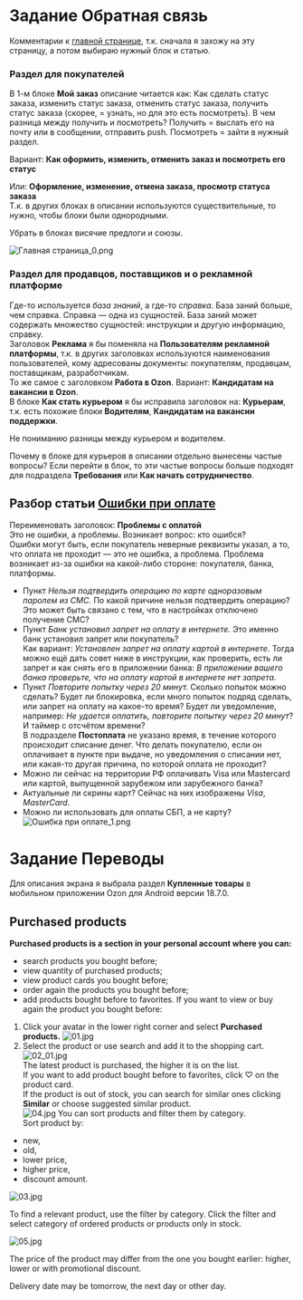 # Задание Обратная связь
Комментарии к [главной странице](https://docs.ozon.ru/main/), т.к. сначала я захожу на эту страницу, а потом выбираю нужный блок и статью.  

### Раздел для покупателей ###   
В 1-м блоке **Мой заказ** описание читается как: Как сделать статус заказа, изменить статус заказа, отменить статус заказа, получить статус заказа (скорее, = узнать, но для это есть посмотреть).
В чем разница между получить и посмотреть? Получить = выслать его на почту или в сообщении, отправить push. Посмотреть = зайти в нужный раздел.

Вариант: **Как оформить, изменить, отменить заказ и посмотреть его статус**

Или: **Оформление, изменение, отмена заказа, просмотр статуса заказа**  
Т.к. в других блоках в описании используются существительные, то нужно, чтобы блоки были однородными.

Убрать в блоках висячие предлоги и союзы. 

![Главная страница_0.png](https://github.com/dariatim/Instructions/blob/d8e7856686f2e12f012b6e2dbc1d6f52facf23e7/%D0%93%D0%BB%D0%B0%D0%B2%D0%BD%D0%B0%D1%8F%20%D1%81%D1%82%D1%80%D0%B0%D0%BD%D0%B8%D1%86%D0%B0_0.png)
### Раздел для продавцов, поставщиков и о рекламной платформе ###
Где-то используется *база знаний*, а где-то *справка*.
База заний больше, чем справка. Справка — одна из сущностей. База заний может содержать множество сущностей: инструкции и другую информацию, справку.  
Заголовок **Реклама** я бы поменяла на **Пользователям рекламной платформы**, т.к. в других заголовках используются наименования пользователей, кому адресованы документы: покупателям, продавцам, поставщикам, разработчикам.   
То же самое с заголовком **Работа в Ozon**. Вариант: **Кандидатам на вакансии в Ozon**.  
В блоке **Как стать курьером** я бы исправила заголовок на: **Курьерам**, т.к. есть похожие блоки **Водителям**, **Кандидатам на вакансии поддержки**.  

Не пониманию разницы между курьером и водителем. 

Почему в блоке для курьеров в описании отдельно вынесены частые вопросы? Если перейти в блок, то эти частые вопросы больше подходят для подраздела **Требования** или **Как начать сотрудничество**. 

## Разбор статьи [**Ошибки при оплате**](https://docs.ozon.ru/common/oplata/oshibka-pri-oplate/?country=RU) 

Переименовать заголовок: **Проблемы с оплатой**  
Это не ошибки, а проблемы. Возникает вопрос: кто ошибся?   
Ошибки могут быть, если покупатель неверные реквизиты указал, а то, что оплата не проходит — это не ошибка, а проблема. Проблема возникает из-за ошибки на какой-либо стороне: покупателя, банка, платформы.    
* Пункт *Нельзя подтвердить операцию по карте одноразовым паролем из СМС.* По какой причине нельзя подтвердить операцию? Это может быть связано с тем, что в настройках отключено получение СМС?    
* Пункт *Банк установил запрет на оплату в интернете.* Это именно банк установил запрет или покупатель?  
  Как вариант: *Установлен запрет на оплату картой в интернете.* Тогда можно ещё дать совет ниже в инструкции, как проверить, есть ли запрет и как снять его в приложении банка: *В приложении вашего банка проверьте, что на оплату картой в интернете нет запрета.*   
* Пункт *Повторите попытку через 20 минут.* Сколько попыток можно сделать? Будет ли блокировка, если много попыток подряд сделать, или запрет на оплату на какое-то время? Будет ли уведомление, например: *Не удается оплатить, повторите попытку через 20 минут*? И таймер с отсчётом времени?  
В подразделе **Постоплата** не указано время, в течение которого происходит списание денег.
Что делать покупателю, если он оплачивает в пункте при выдаче, но уведомления о списании нет, или какая-то другая причина, по которой оплата не проходит?  
* Можно ли сейчас на территории РФ оплачивать Visa или Mastercard или картой, выпущенной зарубежом или зарубежного банка?
* Актуальные ли скрины карт? Сейчас на них изображены *Visa*, *MasterCard*.  
* Можно ли использовать для оплаты СБП, а не карту?  
![Ошибка при оплате_1.png](https://github.com/dariatim/Instructions/blob/1b58f6dc2b4337bfdf54173ec0fdc422095bdacb/%D0%9E%D1%88%D0%B8%D0%B1%D0%BA%D0%B0%20%D0%BF%D1%80%D0%B8%20%D0%BE%D0%BF%D0%BB%D0%B0%D1%82%D0%B5_1.png)  

# Задание Переводы

Для описания экрана я выбрала раздел **Купленные товары** в мобильном приложении Ozon для Android версии 18.7.0.

## Purchased products

**Purchased products is a section in your personal account where you can:**

* search products you bought before;  
* view quantity of purchased products;  
* view product cards you bought before;  
* order again the products you bought before;  
* add products bought before to favorites.
If you want to view or buy again the product you bought before:
1. Click your avatar in the lower right corner and select **Purchased** **products.**
![01.jpg](https://github.com/dariatim/Instructions/blob/7efb59f9ebfa9cdf4a88161d3f9a89db882b2753/01.jpg)
2. Select the product or use search and add it to the shopping cart.
![02_01.jpg](https://github.com/dariatim/Instructions/blob/b2ae686284737679a08143c51dd0937d16d9884d/02_01.jpg)    
The latest product is purchased, the higher it is on the list.  
If you want to add product bought before to favorites, click ♡ on the product card.  
If the product is out of stock, you can search for similar ones clicking **Similar** or choose suggested similar product.  
![04.jpg](https://github.com/dariatim/Instructions/blob/0c14b5fdeceaa10b8193245c7468079eadaeb60b/04.jpg) 
You can sort products and filter them by category.  
Sort product by:
* new,  
* old,  
* lower price,  
* higher price,  
* discount amount.
     
![03.jpg](https://github.com/dariatim/Instructions/blob/6e43c95c3492b68fe8465b50a90f1f7cd5f62678/03.jpg)
   
To find a relevant product, use the filter by category. Click the filter and select category of ordered products or products only in stock.

![05.jpg](https://github.com/dariatim/Instructions/blob/c332767c9ed8e7c1d687f8944b9b4bf1432949e8/05.jpg)






The price of the product may differ from the one you bought earlier: higher, lower or with promotional discount.

Delivery date may be tomorrow, the next day or other day. 

